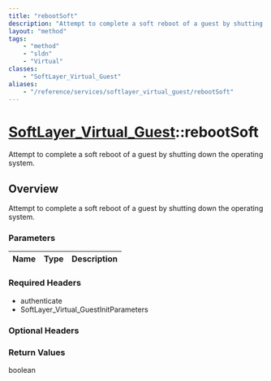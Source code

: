 ```yaml
---
title: "rebootSoft"
description: "Attempt to complete a soft reboot of a guest by shutting down the operating system."
layout: "method"
tags:
    - "method"
    - "sldn"
    - "Virtual"
classes:
    - "SoftLayer_Virtual_Guest"
aliases:
    - "/reference/services/softlayer_virtual_guest/rebootSoft"
---
```

# [SoftLayer_Virtual_Guest](/reference/services/SoftLayer_Virtual_Guest)::rebootSoft

Attempt to complete a soft reboot of a guest by shutting down the operating system.


## Overview 
Attempt to complete a soft reboot of a guest by shutting down the operating system. 

### Parameters 
|Name | Type | Description |
| --- | --- | --- |


### Required Headers
* authenticate
* SoftLayer_Virtual_GuestInitParameters

### Optional Headers

### Return Values
boolean

